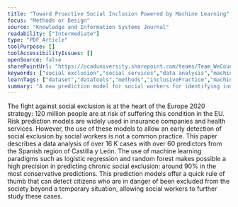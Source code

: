 ```yaml
---
title: "Toward Proactive Social Inclusion Powered by Machine Learning"
focus: "Methods or Design"
source: "Knowledge and Information Systems Journal"
readability: ["Intermediate"]
type: "PDF Article"
toolPurpose: []
toolAccessibilityIssues: []
openSource: false
sharePointUrl: "https://ocaduniversity.sharepoint.com/teams/Team_WeCount/Shared%20Documents/Resources%20and%20Tools/Literature%20(curated)/Toward%20proactive%20social%20inclusion%20powered%20by%20machine%20learning.pdf"
keywords: ["social exclusion","social services","data analysis","machine learning","data mining"]
learnTags: ["dataset","dataTools","methods","inclusivePractice","machineLearning"]
summary: "A new prediction model for social workers for identifying individuals who are at risk of social exclusion. "
---
```

The fight against social exclusion is at the heart of the Europe 2020 strategy: 120 million people are at risk of suffering this condition in the EU. Risk prediction models are widely used in insurance companies and health services. However, the use of these models to allow an early detection of social exclusion by social workers is not a common practice. This paper describes a data analysis of over 16 K cases with over 60 predictors from the Spanish region of Castilla y León. The use of machine learning paradigms such as logistic regression and random forest makes possible a high precision in predicting chronic social exclusion: around 90% in the most conservative predictions. This prediction models offer a quick rule of thumb that can detect citizens who are in danger of been excluded from the society beyond a temporary situation, allowing social workers to further study these cases.
